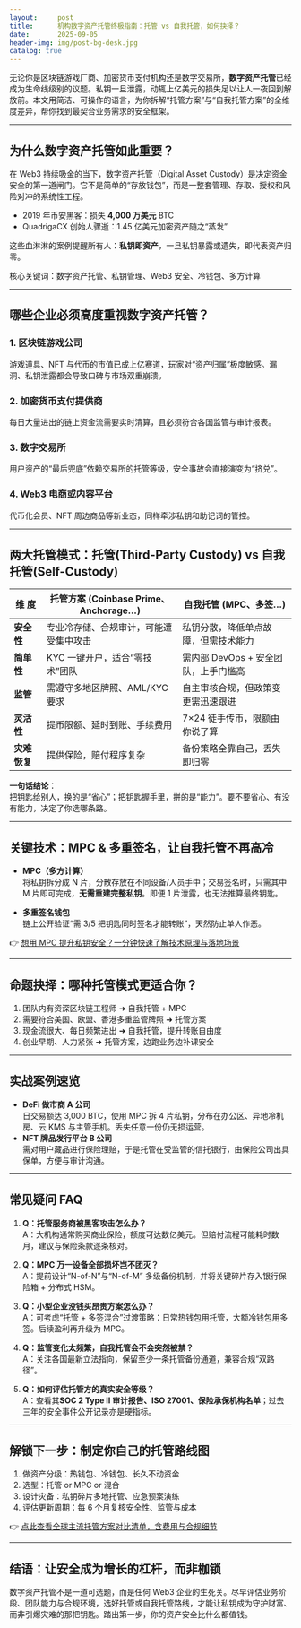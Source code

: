 ```yaml
---
layout:     post
title:      机构数字资产托管终极指南：托管 vs 自我托管，如何抉择？
date:       2025-09-05
header-img: img/post-bg-desk.jpg
catalog: true
---
```


无论你是区块链游戏厂商、加密货币支付机构还是数字交易所，**数字资产托管**已经成为生命线级别的议题。私钥一旦泄露，动辄上亿美元的损失足以让人一夜回到解放前。本文用简洁、可操作的语言，为你拆解“托管方案”与“自我托管方案”的全维度差异，帮你找到最契合业务需求的安全框架。

---

## 为什么数字资产托管如此重要？

在 Web3 持续吸金的当下，数字资产托管（Digital Asset Custody）是决定资金安全的第一道闸门。它不是简单的“存放钱包”，而是一整套管理、存取、授权和风险对冲的系统性工程。

- 2019 年币安黑客：损失 **4,000 万美元** BTC  
- QuadrigaCX 创始人骤逝：1.45 亿美元加密资产随之“蒸发”

这些血淋淋的案例提醒所有人：**私钥即资产**，一旦私钥暴露或遗失，即代表资产归零。

核心关键词：数字资产托管、私钥管理、Web3 安全、冷钱包、多方计算

---

## 哪些企业必须高度重视数字资产托管？

### 1. 区块链游戏公司  
游戏道具、NFT 与代币的市值已成上亿赛道，玩家对“资产归属”极度敏感。漏洞、私钥泄露都会导致口碑与市场双重崩溃。

### 2. 加密货币支付提供商  
每日大量进出的链上资金流需要实时清算，且必须符合各国监管与审计报表。

### 3. 数字交易所  
用户资产的“最后兜底”依赖交易所的托管等级，安全事故会直接演变为“挤兑”。

### 4. Web3 电商或内容平台  
代币化会员、NFT 周边商品等新业态，同样牵涉私钥和助记词的管控。

---

## 两大托管模式：托管(Third-Party Custody) vs 自我托管(Self-Custody)

| 维 度 | 托管方案 (Coinbase Prime、Anchorage…) | 自我托管 (MPC、多签…) |
|------|---------------------------------|------------------------|
| **安全性** | 专业冷存储、合规审计，可能遭受集中攻击 | 私钥分散，降低单点故障，但需技术能力 |
| **简单性** | KYC 一键开户，适合“零技术”团队 | 需内部 DevOps + 安全团队，上手门槛高 |
| **监管** | 需遵守多地区牌照、AML/KYC 要求 | 自主审核合规，但政策变更需迅速跟进 |
| **灵活性** | 提币限额、延时到账、手续费用 | 7×24 徒手传币，限额由你说了算 |
| **灾难恢复** | 提供保险，赔付程序复杂 | 备份策略全靠自己，丢失即归零 |

**一句话结论**：  
把钥匙给别人，换的是“省心”；把钥匙握手里，拼的是“能力”。要不要省心、有没有能力，决定了你选哪条路。

---

## 关键技术：MPC & 多重签名，让自我托管不再高冷

- **MPC（多方计算）**  
将私钥拆分成 N 片，分散存放在不同设备/人员手中；交易签名时，只需其中 M 片即可完成，**无需重建完整私钥**。即便 1 片泄露，也无法推算最终钥匙。

- **多重签名钱包**  
链上公开验证“需 3/5 把钥匙同时签名才能转账”，天然防止单人作恶。

👉 [想用 MPC 提升私钥安全？一分钟快速了解技术原理与落地场景](https://okxdog.com/)

---

## 命题抉择：哪种托管模式更适合你？

1. 团队内有资深区块链工程师 ➜ 自我托管 + MPC  
2. 需要符合美国、欧盟、香港多重监管牌照 ➜ 托管方案  
3. 现金流很大、每日频繁进出 ➜ 自我托管，提升转账自由度  
4. 创业早期、人力紧张 ➜ 托管方案，边跑业务边补课安全

---

## 实战案例速览

- **DeFi 做市商 A 公司**  
  日交易额达 3,000 BTC，使用 MPC 拆 4 片私钥，分布在办公区、异地冷机房、云 KMS 与主管手机。丢失任意一份仍无损运营。  
- **NFT 牌品发行平台 B 公司**  
  需对用户藏品进行保险理赔，于是托管在受监管的信托银行，由保险公司出具保单，方便与审计沟通。

---

## 常见疑问 FAQ

1. **Q：托管服务商被黑客攻击怎么办？**  
   A：大机构通常购买商业保险，额度可达数亿美元。但赔付流程可能耗时数月，建议与保险条款逐条核对。

2. **Q：MPC 万一设备全部损坏岂不团灭？**  
   A：提前设计“N-of-N”与“N-of-M” 多级备份机制，并将关键碎片存入银行保险箱 + 分布式 HSM。

3. **Q：小型企业没钱买昂贵方案怎么办？**  
   A：可考虑“托管 + 多签混合”过渡策略：日常热钱包用托管，大额冷钱包用多签。后续盈利再升级为 MPC。

4. **Q：监管变化太频繁，自我托管会不会突然被禁？**  
   A：关注各国最新立法指向，保留至少一条托管备份通道，兼容合规“双路径”。

5. **Q：如何评估托管方的真实安全等级？**  
   A：查看其**SOC 2 Type II 审计报告、ISO 27001、保险承保机构名单**；过去三年的安全事件公开记录亦是硬指标。

---

## 解锁下一步：制定你自己的托管路线图

1. 做资产分级：热钱包、冷钱包、长久不动资金  
2. 选型：托管 or MPC or 混合  
3. 设计灾备：私钥碎片多地托管、应急预案演练  
4. 评估更新周期：每 6 个月复核安全性、监管与成本

👉 [点此查看全球主流托管方案对比清单，含费用与合规细节](https://okxdog.com/)

---

## 结语：让安全成为增长的杠杆，而非枷锁

数字资产托管不是一道可选题，而是任何 Web3 企业的生死关。尽早评估业务阶段、团队能力与合规环境，选好托管或自我托管路线，才能让私钥成为守护财富、而非引爆灾难的那把钥匙。踏出第一步，你的资产安全比什么都值钱。